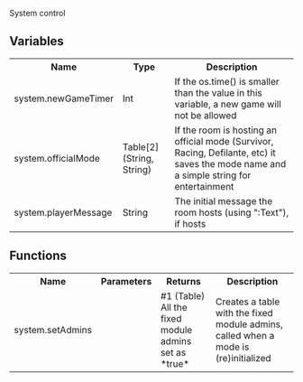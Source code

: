 System control

## Variables
<table>
  <tr>
    <th>Name</th>
    <th>Type</th>
    <th>Description</th>
  </tr>
  <tr>
    <td>system.newGameTimer</td>
    <td>Int</td>
    <td>If the os.time() is smaller than the value in this variable, a new game will not be allowed</td>
  </tr>
  <tr>
    <td>system.officialMode</td>
    <td>Table[2](String, String)</td>
    <td>If the room is hosting an official mode (Survivor, Racing, Defilante, etc) it saves the mode name and a simple string for entertainment</td>
  </tr>
  <tr>
    <td>system.playerMessage</td>
    <td>String</td>
    <td>The initial message the room hosts (using ":Text"), if hosts</td>
  </tr>
</table>

## Functions
<table>
  <tr>
    <th>Name</th>
    <th>Parameters</th>
    <th>Returns</th>
    <th>Description</th>
  </tr>
  <tr>
    <td>system.setAdmins</td>
    <td></td>
    <td>#1 (Table) All the fixed module admins set as *true*</td>
    <td>Creates a table with the fixed module admins, called when a mode is (re)initialized</td>
  </tr>
</table>